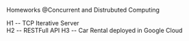 Homeworks @Concurrent and Distrubuted Computing

H1 -- TCP Iterative Server <br>
H2 -- RESTFull API
H3 -- Car Rental deployed in Google Cloud

